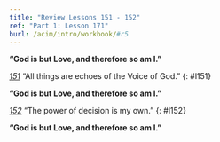 ```yaml
---
title: "Review Lessons 151 - 152"
ref: "Part 1: Lesson 171"
burl: /acim/intro/workbook/#r5
---
```


**“God is but Love, and therefore so am I.”**

[*151*](/acim/workbook/l151/?r=1) “All things are echoes of the Voice of God.”
{: #l151}

**“God is but Love, and therefore so am I.”**

[*152*](/acim/workbook/l152/?r=1) “The power of decision is my own.”
{: #l152}

**“God is but Love, and therefore so am I.”**


